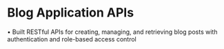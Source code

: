 # Blog Application APIs
 • Built RESTful APIs for creating, managing, and retrieving blog posts with authentication and role-based access control
